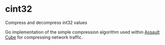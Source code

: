 # cint32
Compress and decompress int32 values

Go implementation of the simple compression algorithm used within [Assault Cube](https://assault.cubers.net) for compressing network traffic.